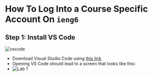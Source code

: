 # How To Log Into a Course Specific Account On `ieng6` 
Step 1: Install VS Code
---
![vscode](https://user-images.githubusercontent.com/94575562/149442477-ac12a6a9-69d8-47dc-a5af-840d59af8983.PNG)

* Download Visual Studio Code using [this link](https://code.visualstudio.com/download)
* Opening VS Code should lead to a screen that looks like this:
* ![Lab 1](https://user-images.githubusercontent.com/94575562/149240015-c07f636a-9ff5-4106-a4a1-ec22bb76a779.png)
